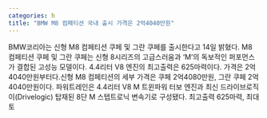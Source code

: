 ```yaml
---
categories: h
title: "BMW M8 컴페티션 국내 출시 가격은 2억4040만원"
---
```

BMW코리아는 신형 M8 컴페티션 쿠페 및 그란 쿠페를 출시한다고 14일 밝혔다. M8 컴페티션 쿠페 및 그란 쿠페는 신형 8시리즈의 고급스러움과 ‘M’의 독보적인 퍼포먼스가 결합된 고성능 모델이다. 4.4리터 V8 엔진의 최고출력은 625마력이다. 가격은 2억4040만원부터다.신형 M8 컴페티션의 세부 가격은 쿠페 2억4080만원, 그란 쿠페 2억4040만원이다. 파워트레인은 4.4리터 V8 M 트윈파워 터보 엔진과 최신 드라이브로직이(Drivelogic) 탑재된 8단 M 스텝트로닉 변속기로 구성됐다. 최고출력 625마력, 최대토